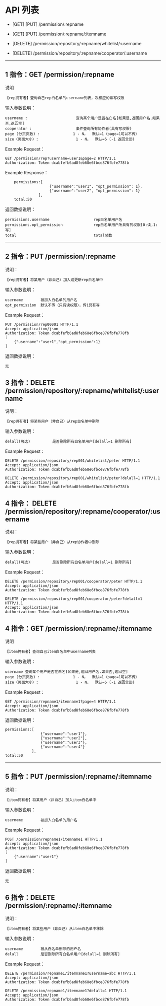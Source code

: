 # API 列表
	
	
- [GET] [PUT] /permission/:repname

- [GET] [PUT] /permission/:repname/:itemname

- [DELETE] /permission/repository/:repname/whitelist/:username

- [DELETE] /permission/repository/:repname/cooperator/:username

	
----------

##  1 指令：GET /permission/:repname

说明

	【rep拥有者】查询自己rep白名单的username列表，及相应的读写权限

输入参数说明：
	
	username :                      查询某个用户是否在白名[如果是,返回用户名.如果否,返回空]
	cooperator :                    条件查询所有协作者(具有写权限)
    page (分页页数) : 				1 - N，  默认=1（page=1可以不传）
    size（页面大小）: 				1 - N，  默认=6 (-1 返回全部)
    
Example Request：

	GET /permission/rep?username=user1&page=2 HTTP/1.1 
	Authorization: Token dcabfefb6ad8feb68e6fbce876fbfe778fb

Example Response：
	
	    permissions:[
		                {"username":"user1", "opt_permission": 1},	
		                {"username":"user2", "opt_permission": 1}
	               ],
	    total:50             

返回数据说明：

	permissions.username					rep白名单用户名
	permissions.opt_permission				rep白名单用户所具有的权限[0:读,1:写]
	total                                   total总数

----------

## 2 指令：PUT /permission/:repname
	
说明：
	
	【rep拥有者】将某用户（非自己）加入或更新rep白名单中

输入参数说明：

	username 		被加入白名单的用户名
	opt_permission	默认不传（只有读权限），传1具有写
	
Example Request：

	PUT /permission/rep00001 HTTP/1.1 
	Accept: application/json
	Authorization: Token dcabfefb6ad8feb68e6fbce876fbfe778fb
	[
		{"username":"user1","opt_permission":1}
	]

返回数据说明：
	
	无
		
## 3 指令：DELETE /permission/repository/:repname/whitelist/:username

说明：
	
	【rep拥有者】将某些用户（非自己）从rep白名单中删除

输入参数说明：

	delall(可选)          是否删除所有白名单用户[delall=1 删除所有]
   
Example Request：

	DELETE /permission/repository/rep001/whitelist/peter HTTP/1.1
	Accept: application/json
	Authorization: Token dcabfefb6ad8feb68e6fbce876fbfe778fb
	
	DELETE /permission/repository/rep001/whitelist/peter?delall=1 HTTP/1.1
    Accept: application/json
    Authorization: Token dcabfefb6ad8feb68e6fbce876fbfe778fb


## 4 指令： DELETE /permission/repository/:repname/cooperator/:username

说明：

	【rep拥有者】将某些用户（非自己）从rep协作者中删除

输入参数说明：

	delall(可选)          是否删除所有白名单用户[delall=1 删除所有]

Example Request：

	DELETE /permission/repository/rep001/cooperator/peter HTTP/1.1
	Accept: application/json
	Authorization: Token dcabfefb6ad8feb68e6fbce876fbfe778fb

	DELETE /permission/repository/rep001/cooperator/peter?delall=1 HTTP/1.1
    Accept: application/json
    Authorization: Token dcabfefb6ad8feb68e6fbce876fbfe778fb


## 4 指令：GET /permission/:repname/:itemname

说明

	【item拥有者】查询自己item白名单中username列表

输入参数说明：
	
	username 查询某个用户是否在白名[如果是,返回用户名.如果否,返回空]
    page (分页页数) : 				1 - N，  默认=1（page=1可以不传）
    size（页面大小）: 				1 - N，  默认=6 (-1 返回全部)

Example Request：

	GET /permission/repname1/itemname1?page=4 HTTP/1.1 
	Accept: application/json
	Authorization: Token dcabfefb6ad8feb68e6fbce876fbfe778fb

返回数据说明：
    
	permissions:[
    		        {"username":"user1"},	
    		        {"username":"user2"},
    		        {"username":"user3"},	
                    {"username":"user4"}
    	        ],
    total:50             
	
----------

## 5 指令：PUT /permission/:repname/:itemname
	
说明：
	
	【item拥有者】将某用户（非自己）加入item白名单中

输入参数说明：

	username 		被加入白名单的用户名
	
Example Request：

	POST /permission/repname1/itemname1 HTTP/1.1 
	Accept: application/json
	Authorization: Token dcabfefb6ad8feb68e6fbce876fbfe778fb
	[
	    {"username":"user1"}
	]

返回数据说明：
	
	无

## 6 指令：DELETE /permission/:repname/:itemname
	
说明：
	
	【item拥有者】将某些用户（非自己）从item白名单中移除

输入参数说明：

	username 		被从白名单删除的用户名
	delall          是否删除所有白名单用户[delall=1 删除所有]
   
Example Request：

	DELETE /permission/repname1/itemname1?username=abc HTTP/1.1 
	Accept: application/json
	Authorization: Token dcabfefb6ad8feb68e6fbce876fbfe778fb
    
    DELETE /permission/repname1/itemname1?delall=1 HTTP/1.1 
    Accept: application/json
    Authorization: Token dcabfefb6ad8feb68e6fbce876fbfe778fb